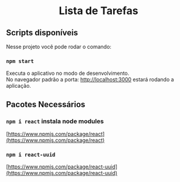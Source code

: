 <h1 align="center"> Lista de Tarefas </h1>

## Scripts disponíveis

Nesse projeto você pode rodar o comando:

### `npm start`

Executa o aplicativo no modo de desenvolvimento.\
No navegador padrão a porta: [http://localhost:3000](http://localhost:3000) estará rodando a aplicação.

## Pacotes Necessários

### `npm i react` instala node modules

[https://www.npmjs.com/package/react](https://www.npmjs.com/package/react)

### `npm i react-uuid` 

[https://www.npmjs.com/package/react-uuid](https://www.npmjs.com/package/react-uuid)
